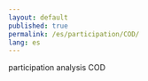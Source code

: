```yaml
---
layout: default
published: true
permalink: /es/participation/COD/
lang: es
---
```


participation analysis COD
